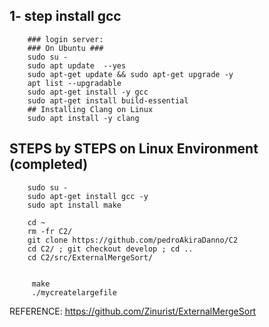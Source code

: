 ## 1- step install gcc
		### login server:
		### On Ubuntu ###
		sudo su -
		sudo apt update  --yes
		sudo apt-get update && sudo apt-get upgrade -y
		apt list --upgradable
		sudo apt-get install -y gcc
		sudo apt-get install build-essential
		## Installing Clang on Linux
		sudo apt install -y clang


## STEPS by STEPS on Linux Environment (completed)

		sudo su -
		sudo apt-get install gcc -y
		sudo apt install make

		cd ~
		rm -fr C2/
		git clone https://github.com/pedroAkiraDanno/C2
		cd C2/ ; git checkout develop ; cd ..
		cd C2/src/ExternalMergeSort/


   		 make
   		 ./mycreatelargefile








REFERENCE: https://github.com/Zinurist/ExternalMergeSort


